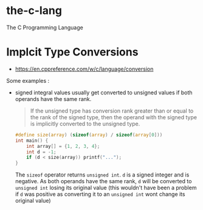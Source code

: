 # the-c-lang
The C Programming Language

# Implcit Type Conversions

- https://en.cppreference.com/w/c/language/conversion

Some examples :

- signed integral values usually get converted to unsigned values if both operands have the same rank.
    > If the unsigned type has conversion rank greater than or equal to the rank of the signed type, then the operand with the signed type is implicitly converted to the unsigned type.
    ```c
    #define size(array) (sizeof(array) / sizeof(array[0]))
    int main() {
        int array[] = {1, 2, 3, 4};
        int d = -1;
        if (d < size(array)) printf("...");
    }
    ```
    The `sizeof` operator returns `unsigned int`. `d` is a signed integer and is negative. As both operands have the same rank, 
    `d` will be converted to `unsigned int` losing its original value (this wouldn't have been a problem if `d` was positive 
    as converting it to an `unsigned int` wont change its original value)
